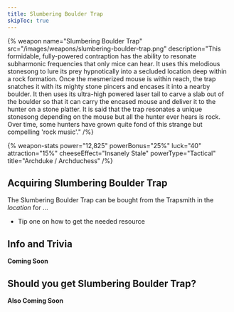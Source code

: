 ```yaml
---
title: Slumbering Boulder Trap
skipToc: true
---
```


{% weapon
 name="Slumbering Boulder Trap"
 src="/images/weapons/slumbering-boulder-trap.png"
 description="This formidable, fully-powered contraption has the ability to resonate subharmonic frequencies that only mice can hear. It uses this melodious stonesong to lure its prey hypnotically into a secluded location deep within a rock formation. Once the mesmerized mouse is within reach, the trap snatches it with its mighty stone pincers and encases it into a nearby boulder. It then uses its ultra-high powered laser tail to carve a slab out of the boulder so that it can carry the encased mouse and deliver it to the hunter on a stone platter. It is said that the trap resonates a unique stonesong depending on the mouse but all the hunter ever hears is rock. Over time, some hunters have grown quite fond of this strange but compelling 'rock music'."
/%}

{% weapon-stats
 power="12,825"
 powerBonus="25%"
 luck="40"
 attraction="15%"
 cheeseEffect="Insanely Stale"
 powerType="Tactical"
 title="Archduke / Archduchess"
/%}

## Acquiring Slumbering Boulder Trap

The Slumbering Boulder Trap can be bought from the Trapsmith in the *location* for ...

- Tip one on how to get the needed resource

## Info and Trivia

**Coming Soon**

## Should you get Slumbering Boulder Trap?

**Also Coming Soon**
